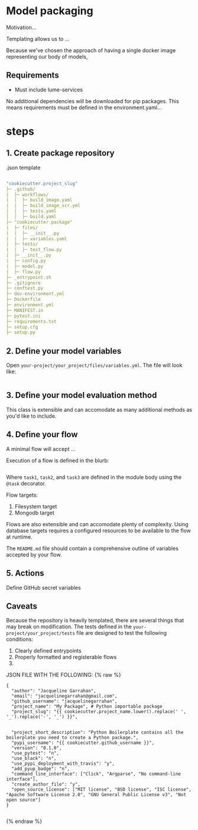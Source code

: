 # Model packaging

Motivation...

Templating allows us to ...



Because we've chosen the approach of having a single docker image representing our body of models,



## Requirements
- Must include lume-services

No additional dependencies will be downloaded for pip packages. This means requirements must be defined in the environment.yaml...

# steps
## 1. Create package repository

.json template



```yaml

"cookiecutter.project_slug"
├─ .github/
|  ├─ workflows/
|  |  ├─ build_image.yaml
|  |  ├─ build_image_scr.yml
│  │  ├─ tests.yaml
│  │  ├─ build.yaml
├─ "cookiecutter.package"
|  ├─ files/
|  |  ├─ __init__.py
|  |  ├─ variables.yaml
|  ├─ tests/
|  |  ├─ test_flow.py
|  ├─ __init__.py
|  ├─ config.py
|  ├─ model.py
|  ├─ flow.py
├─ _entrypoint.sh
├─ .gitignore
├─ conftest.py
├─ dev-environment.yml
├─ Dockerfile
├─ environment.yml
├─ MANIFEST.in
├─ pytest.ini
├─ requirements.txt
├─ setup.cfg
├─ setup.py

```




## 2. Define your model variables

Open `your-project/your_project/files/variables.yml`. The file will look like:

```yaml


```

## 3. Define your model evaluation method

This class is extensible and can accomodate as many additional methods as you'd like to include.

## 4.  Define your flow

A minimal flow will accept ...


Execution of a flow is defined in the blurb:
```python


```
Where `task1`, `task2`, and `task3` are defined in the module body using the `@task` decorator.



Flow targets:
1. Filesystem target
2. Mongodb target

Flows are also extensible and can accomodate plenty of complexity. Using database targets requires a configured resources to be available to the flow at runtime.


The `README.md` file should contain a comprehensive outline of variables accepted by your flow.

## 5. Actions

Define GitHub secret variables


## Caveats
Because the repository is heavily templated, there are several things that may break on modification. The tests defined in the `your-project/your_project/tests` file are designed to test the following conditions:
1. Clearly defined entrypoints
2. Properly formatted and registerable flows
4.


JSON FILE WITH THE FOLLOWING:
{% raw %}
```
{
  "author": "Jacqueline Garrahan",
  "email": "jacquelinegarrahan@gmail.com",
  "github_username": "jacquelinegarrahan",
  "project_name": "My Package", # Python importable package
  "project_slug": "{{ cookiecutter.project_name.lower().replace(' ', '_').replace('-', '_') }}",


  "project_short_description": "Python Boilerplate contains all the boilerplate you need to create a Python package.",
  "pypi_username": "{{ cookiecutter.github_username }}",
  "version": "0.1.0",
  "use_pytest": "n",
  "use_black": "n",
  "use_pypi_deployment_with_travis": "y",
  "add_pyup_badge": "n",
  "command_line_interface": ["Click", "Argparse", "No command-line interface"],
  "create_author_file": "y",
  "open_source_license": ["MIT license", "BSD license", "ISC license", "Apache Software License 2.0", "GNU General Public License v3", "Not open source"]
}


```
{% endraw %}

